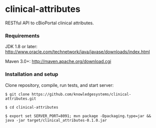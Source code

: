# clinical-attributes

RESTful API to cBioPortal clinical attributes.

### Requirements

JDK 1.8 or later: http://www.oracle.com/technetwork/java/javase/downloads/index.html

Maven 3.0+: http://maven.apache.org/download.cgi

### Installation and setup

Clone repository, compile, run tests, and start server:
```
$ git clone https://github.com/knowledgesystems/clinical-attributes.git

$ cd clinical-attributes

$ export set SERVER_PORT=8091; mvn package -Dpackaging.type=jar && java -jar target/clinical_attributes-0.1.0.jar
```


